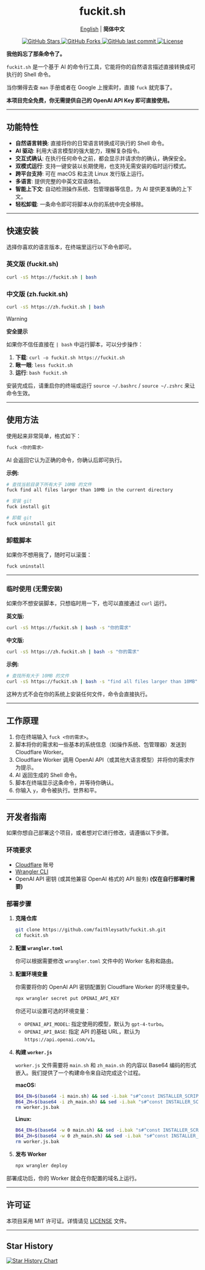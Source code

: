 <h1 align="center">fuckit.sh</h1>

<p align="center">
  <a href="./README.en.md">English</a> | <strong>简体中文</strong>
</p>

<p align="center">
  <a href="https://github.com/faithleysath/fuckit.sh/stargazers">
    <img src="https://img.shields.io/github/stars/faithleysath/fuckit.sh?style=social" alt="GitHub Stars">
  </a>
  <a href="https://github.com/faithleysath/fuckit.sh/network/members">
    <img src="https://img.shields.io/github/forks/faithleysath/fuckit.sh?style=social" alt="GitHub Forks">
  </a>
  <a href="https://github.com/faithleysath/fuckit.sh/commits/main">
    <img src="https://img.shields.io/github/last-commit/faithleysath/fuckit.sh" alt="GitHub last commit">
  </a>
  <a href="https://github.com/faithleysath/fuckit.sh/blob/main/LICENSE">
    <img src="https://img.shields.io/github/license/faithleysath/fuckit.sh" alt="License">
  </a>
</p>

**我他妈忘了那条命令了。**

`fuckit.sh` 是一个基于 AI 的命令行工具，它能将你的自然语言描述直接转换成可执行的 Shell 命令。

当你懒得去查 `man` 手册或者在 Google 上搜索时，直接 `fuck` 就完事了。

**本项目完全免费，你无需提供自己的 OpenAI API Key 即可直接使用。**

---

## 功能特性

*   **自然语言转换**: 直接将你的日常语言转换成可执行的 Shell 命令。
*   **AI 驱动**: 利用大语言模型的强大能力，理解复杂指令。
*   **交互式确认**: 在执行任何命令之前，都会显示并请求你的确认，确保安全。
*   **双模式运行**: 支持一键安装以长期使用，也支持无需安装的临时运行模式。
*   **跨平台支持**: 可在 macOS 和主流 Linux 发行版上运行。
*   **多语言**: 提供完整的中英文双语体验。
*   **智能上下文**: 自动检测操作系统、包管理器等信息，为 AI 提供更准确的上下文。
*   **轻松卸载**: 一条命令即可将脚本从你的系统中完全移除。

---

## 快速安装

选择你喜欢的语言版本，在终端里运行以下命令即可。

### 英文版 (fuckit.sh)

```bash
curl -sS https://fuckit.sh | bash
```

### 中文版 (zh.fuckit.sh)

```bash
curl -sS https://zh.fuckit.sh | bash
```

> [!WARNING]
> **安全提示**
> 
> 如果你不信任直接在 `| bash` 中运行脚本，可以分步操作：
> 1.  **下载**: `curl -o fuckit.sh https://fuckit.sh`
> 2.  **瞅一眼**: `less fuckit.sh`
> 3.  **运行**: `bash fuckit.sh`

安装完成后，请重启你的终端或运行 `source ~/.bashrc` / `source ~/.zshrc` 来让命令生效。

---

## 使用方法

使用起来非常简单，格式如下：

```bash
fuck <你的需求>
```

AI 会返回它认为正确的命令，你确认后即可执行。

**示例:**

```bash
# 查找当前目录下所有大于 10MB 的文件
fuck find all files larger than 10MB in the current directory

# 安装 git
fuck install git

# 卸载 git
fuck uninstall git
```

### 卸载脚本

如果你不想用我了，随时可以滚蛋：

```bash
fuck uninstall
```

---

### 临时使用 (无需安装)

如果你不想安装脚本，只想临时用一下，也可以直接通过 `curl` 运行。

**英文版:**
```bash
curl -sS https://fuckit.sh | bash -s "你的需求"
```

**中文版:**
```bash
curl -sS https://zh.fuckit.sh | bash -s "你的需求"
```

**示例:**
```bash
# 查找所有大于 10MB 的文件
curl -sS https://fuckit.sh | bash -s "find all files larger than 10MB"
```

这种方式不会在你的系统上安装任何文件，命令会直接执行。

---

## 工作原理

1.  你在终端输入 `fuck <你的需求>`。
2.  脚本将你的需求和一些基本的系统信息（如操作系统、包管理器）发送到 Cloudflare Worker。
3.  Cloudflare Worker 调用 OpenAI API（或其他大语言模型）并将你的需求作为提示。
4.  AI 返回生成的 Shell 命令。
5.  脚本在终端显示这条命令，并等待你确认。
6.  你输入 `y`，命令被执行。世界和平。

---

## 开发者指南

如果你想自己部署这个项目，或者想对它进行修改，请遵循以下步骤。

### 环境要求

*   [Cloudflare](https://www.cloudflare.com/) 账号
*   [Wrangler CLI](https://developers.cloudflare.com/workers/wrangler/install-and-update/)
*   OpenAI API 密钥 (或其他兼容 OpenAI 格式的 API 服务) **(仅在自行部署时需要)**

### 部署步骤

1.  **克隆仓库**

    ```bash
    git clone https://github.com/faithleysath/fuckit.sh.git
    cd fuckit.sh
    ```

2.  **配置 `wrangler.toml`**

    你可以根据需要修改 `wrangler.toml` 文件中的 Worker 名称和路由。

3.  **配置环境变量**

    你需要将你的 OpenAI API 密钥配置到 Cloudflare Worker 的环境变量中。

    ```bash
    npx wrangler secret put OPENAI_API_KEY
    ```

    你还可以设置可选的环境变量：
    *   `OPENAI_API_MODEL`: 指定使用的模型，默认为 `gpt-4-turbo`。
    *   `OPENAI_API_BASE`: 指定 API 的基础 URL，默认为 `https://api.openai.com/v1`。

4.  **构建 `worker.js`**

    `worker.js` 文件需要将 `main.sh` 和 `zh_main.sh` 的内容以 Base64 编码的形式嵌入。我们提供了一个构建命令来自动完成这个过程。

    **macOS:**
    ```bash
    B64_EN=$(base64 -i main.sh) && sed -i.bak "s#^const INSTALLER_SCRIPT =.*#const INSTALLER_SCRIPT = b64_to_utf8(\`${B64_EN}\`);#" worker.js && \
    B64_ZH=$(base64 -i zh_main.sh) && sed -i.bak "s#^const INSTALLER_SCRIPT_ZH =.*#const INSTALLER_SCRIPT_ZH = b64_to_utf8(\`${B64_ZH}\`);#" worker.js && \
    rm worker.js.bak
    ```

    **Linux:**
    ```bash
    B64_EN=$(base64 -w 0 main.sh) && sed -i.bak "s#^const INSTALLER_SCRIPT =.*#const INSTALLER_SCRIPT = b64_to_utf8(\`${B64_EN}\`);#" worker.js && \
    B64_ZH=$(base64 -w 0 zh_main.sh) && sed -i.bak "s#^const INSTALLER_SCRIPT_ZH =.*#const INSTALLER_SCRIPT_ZH = b64_to_utf8(\`${B64_ZH}\`);#" worker.js && \
    rm worker.js.bak
    ```

5.  **发布 Worker**

    ```bash
    npx wrangler deploy
    ```

部署成功后，你的 Worker 就会在你配置的域名上运行。

---

## 许可证

本项目采用 MIT 许可证。详情请见 [LICENSE](LICENSE) 文件。

---

## Star History

[![Star History Chart](https://api.star-history.com/svg?repos=faithleysath/fuckit.sh&type=Date)](https://star-history.com/#faithleysath/fuckit.sh&Date)
